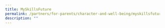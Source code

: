 ```yaml
---
title: MySkillsFuture
permalink: /partners/for-parents/character-and-well-being/myskillsfuture/
description: ""
---
```

